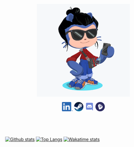 <p align='center'>
    <img src="https://raw.githubusercontent.com/luca16s/luca16s/main/octocat.png" width="300"/>
</p>

<p align='center'>
    <a href="https://www.linkedin.com/in/gianfigueiredo/" target="_blank"><img height="30" src="https://raw.githubusercontent.com/luca16s/luca16s/main/in.png"></a>
    <a href="https://steamcommunity.com/id/gian_luca_/" target="_blank"><img height="30" src="https://raw.githubusercontent.com/luca16s/luca16s/main/steam.png"></a>
    <a href="https://discord.com/users/551810246587318272/" target="_blank"><img height="30" src="https://raw.githubusercontent.com/luca16s/luca16s/main/discord.png"></a>
    <a href="http://lattes.cnpq.br/7677595601047677" target="_blank"><img height="30" src="https://raw.githubusercontent.com/luca16s/luca16s/main/lattes.svg"></a>
</p>

<br><br><br>

[![Github stats](https://github-readme-stats.vercel.app/api?username=luca16s&theme=react&show_icons=true&count_private=true)](https://github.com/anuraghazra/github-readme-stats)
[![Top Langs](https://github-readme-stats.vercel.app/api/top-langs/?username=luca16s&theme=react&layout=compact)](https://github.com/anuraghazra/github-readme-stats)
[![Wakatime stats](https://github-readme-stats.vercel.app/api/wakatime?username=luca16s&theme=react&layout=compact)](https://github.com/anuraghazra/github-readme-stats)
